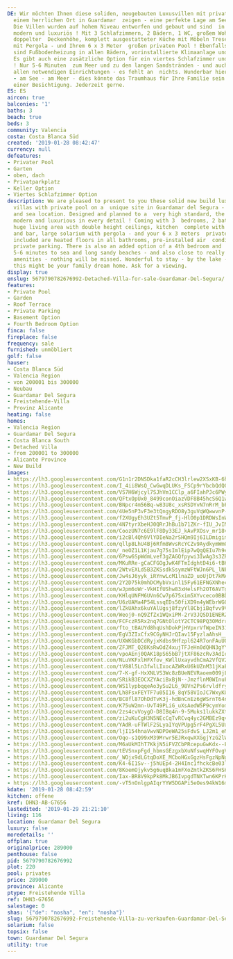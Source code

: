```yaml
---
DE: Wir möchten Ihnen diese soliden, neugebauten Luxusvillen mit privatem Pool an
  einem herrlichen Ort in Guardamar  zeigen - eine perfekte Lage am See und am Meer.
  Die Villen wurden auf hohem Niveau entworfen und gebaut und sind  in jedem Detail
  modern und luxuriös ! Mit 3 Schlafzimmern, 2 Bädern, 1 WC, großem Wohnbereich mit
  doppelter  Deckenhöhe, komplett ausgestatteter Küche mit Möbeln Tresen, großem Solarium
  mit Pergola - und Ihrem 6 x 3 Meter  großen privaten Pool ! Ebenfalls enthalten
  sind Fußbodenheizung in allen Bädern, vorinstallierte Klimaanlage und  Privatparkplätze.
  Es gibt auch eine zusätzliche Option für ein viertes Schlafzimmer und einen Keller
  ! Nur 5-6 Minuten  zum Meer und zu den langen Sandstränden - und auch nahe zu wirklich
  allen notwendigen Einrichtungen - es fehlt an  nichts. Wunderbar hier zu bleiben
  - am See - am Meer - dies könnte das Traumhaus für Ihre Familie sein. Fragen Sie  nach
  einer Besichtigung. Jederzeit gerne.
ES: ES
aircon: true
balconies: '1'
baths: 3
beach: true
beds: 3
community: Valencia
costa: Costa Blanca Süd
created: '2019-01-28 08:42:47'
currency: null
defeatures:
- Privater Pool
- Garten
- oben, dach
- Privatparkplatz
- Keller Option
- Viertes Schlafzimmer Option
description: We are pleased to present to you these solid new build luxury detached
  villas with private pool on a  unique site in Guardamar del Segura - a perfect lake
  and sea location. Designed and planned to a  very high standard, the villas are
  modern and luxurious in every detail ! Coming with 3  bedrooms, 2 bathrooms, 1 toilet,
  huge living area with double height ceilings, kitchen  complete with furnitures
  and bar, large solarium with pergola - and your 6 x 3 meters  private pool !! Also
  included are heated floors in all bathrooms, pre-installed air  conditioning and
  private parking. There is also an added option of a 4th bedroom and  basement! Just
  5-6 minutes to sea and long sandy beaches - and also close to really all  needed
  amenities - nothing will be missed. Wonderful to stay - by the lake - near the sea  -
  this might be your family dream home. Ask for a viewing.
display: true
enslug: 5679790782676992-Detached-Villa-for-sale-Guardamar-Del-Segura/
features:
- Private Pool
- Garden
- Roof Terrace
- Private Parking
- Basement Option
- Fourth Bedroom Option
finca: false
fireplace: false
frequency: sale
furnished: unmöbliert
golf: false
hauser:
- Costa Blanca Süd
- Valencia Region
- von 200001 bis 300000
- Neubau
- Guardamar Del Segura
- Freistehende-Villa
- Provinz Alicante
heating: false
homes:
- Valencia Region
- Guardamar Del Segura
- Costa Blanca South
- Detached Villa
- from 200001 to 300000
- Alicante Province
- New Build
images:
- https://lh3.googleusercontent.com/G1n1r2DNSDka1faR2cCH3lrlew2XSxKB-6h0GemsniYUC9LgjQ-Svxi64zN9BrLjfE1LG1vjrmSYtkzp6Wx9=w640-rj-e30-l100
- https://lh3.googleusercontent.com/I_4ii8WsQ_CwGwqDLUKs_FSCp9rYbcbQdQOhiWwn9tLnTid-YcDPE-IBd6nneKJNj-bNs7KekzZJ7Qr_DNyG=w640-rj-e30-l100
- https://lh3.googleusercontent.com/VS7H6Wjcyl7SJhVm1CClp_a6FIahPJc6PWyTOqv9JpXQ36wY7O0xmWuyJQac9YI8i56MoFyM0vTknan_O4g=w640-rj-e30-l100
- https://lh3.googleusercontent.com/QFtxOpUx0_8499conOiazVDF8B45hcS6Q1wlC29GF91KAmTBEt9-hJVNB0dBg1Sfg3DZNJB82cBOpLVZteQb=w640-rj-e30-l100
- https://lh3.googleusercontent.com/BNpcr4m56Bq-w83U8c_xsRSDYvN7nRrM_bPoXf_etaiaf6nC78ARHyzvqw7W7uwV1W-WnLSbTAu2TSJ7dnFw=w640-rj-e30-l100
- https://lh3.googleusercontent.com/4Ue5nP3vF3e3tQngyRDO8y3guVqWQwwvnP-_t61lqJe6ITjCR5-YNiAfEXH3ohqt4YjnStMmLSahZrRNJz1b=w640-rj-e30-l100
- https://lh3.googleusercontent.com/f2XUgyEh3UZt5TmvP_fj-HlO0p1DRDWsInW6314iqJEsVnDCUmXkNhm6jn_GsJBhhNJn0e0p6I2_EcQBOeezAQ=w640-rj-e30-l100
- https://lh3.googleusercontent.com/4N7tyrXbeHJ0QRrJhBu1b71ZKr-fIU_JvIMbWr652r9EV6y6O27ltAz8kZ2xnoCp-mlRCtbYUTSjWHRJ_IJH=w640-rj-e30-l100
- https://lh3.googleusercontent.com/CoozUN7c6E9lF8Dy33EJ_kAvPXOsv_mr18vfImleTngvgAK5nnzxBDpWlaiXf6wSEe7m0WOSxIfugACtBTqK=w640-rj-e30-l100
- https://lh3.googleusercontent.com/i2cBl4Qh9VlYDIeNa2rSHQm9Ij6ILDmigimbb_VPh4wwnABFKhXEQkyQb9WgFWlq4jIv0Z2GWzsCq88SfrdK=w640-rj-e30-l100
- https://lh3.googleusercontent.com/qllp8LhU4Bj6Rfm8WvsRcYCZv9AydkymWmOsObLk_LL0uVNft6I_mFgOJvl36b8_FRcCF-PUDczrjYVpis_M=w640-rj-e30-l100
- https://lh3.googleusercontent.com/_neOZ1L1Kjau7g75sImlEip7wQgQEIu7h9eE894h7VU66kbbAbzc78byAXasTnJOPc9AV6hM53eQD2GJrAI=w640-rj-e30-l100
- https://lh3.googleusercontent.com/6Psw6SpWdmLvef3gZAGQfpywi3IwAg3s3ZR9D-HgTLQ_K4rJLC80k-iDK-aaZaBqbIX2RhLA-2ze5EOLKMO_=w640-rj-e30-l100
- https://lh3.googleusercontent.com/MKuRRe-gCaCFGOgJwK4FTmIdghtD4i6-tBKJRHMNYbfIC4fbv7gIL9VxuG7zJ7v-O8o1_pBLWxUsUKz8Bik=w640-rj-e30-l100
- https://lh3.googleusercontent.com/2WtvEXLd5B3ZKSsdkSsymzWFtWJn6PL_lNF4RhkdYsrZNjG2UOXr2zzbTrRQnW5SxEJvn4-hX2u4WzJIav4=w640-rj-e30-l100
- https://lh3.googleusercontent.com/Jw4sJ6yyk_iRYnwLcM1lnaZD_uoUjDt7kMAMVYfXP8rAo2-mYVeN6V91mLH_6jCsRRO0IaJr4XfiqCW0RUld=w640-rj-e30-l100
- https://lh3.googleusercontent.com/2Y2D75k0mhDCMybVxinl15Fy61EFNGXNhecFKfxdcVNBtaSGGZwsO9KYlsdffM0mlDA-M9wmrl6881HdFoT3=w640-rj-e30-l100
- https://lh3.googleusercontent.com/wJpm6oWr-VkHIfUShw83xHelsFh2OT6AVTgop8xf6eVZtL0lFy6X1T-82d2hec5SiTFMG7s2cy_IlV6pG44=w640-rj-e30-l100
- https://lh3.googleusercontent.com/KHlqUNFM6UVn6Cw7p675xim5XYvceco0BBD6xsvTE73R_3ph-JyrjtPxRUjM_7ch4D0_YlJuJNAoNXWll1Jl=w640-rj-e30-l100
- https://lh3.googleusercontent.com/U6zUAMa4P54LssqEDs50fiXD9n4yWEbrWGOPougbjfinZKRMqQYflaDhaXzdh653z-WsjiNfgjfSJm5n5gC0=w640-rj-e30-l100
- https://lh3.googleusercontent.com/lZkUAhx6kuYAlUgsj8fzyYl8CbjiBqfvv9VIOI2yTH9gVshHDD0CZCbGTVoaTUu9Hz-YP_AA-Kbl0sRQ29sLyw=w640-rj-e30-l100
- https://lh3.googleusercontent.com/Weoj0-nQ9ZfZx1WQxiPM-2rV3JQSD1ENERZ96h7IRmIlM5MnYCERl3UGzxyD6D6NzDNWRirE6Dulh8Xpwp1f=w640-rj-e30-l100
- https://lh3.googleusercontent.com/FCFczR5Rx2nq7GNtOlotY2CTC98PQ3OMdrrsYrLd4NtC5hi7nSSuds1Oe7iiUn4lswzQUEY_iwK3WfjNm1Iv=w640-rj-e30-l100
- https://lh3.googleusercontent.com/fto_tBAUYd8hqUshDokPjHVpxrVfWpeIN31lvlaoW0nQPmgjqXD1wZpufbpZNECb4EQT4_0J0FF9zOR00Sve=w640-rj-e30-l100
- https://lh3.googleusercontent.com/EgV3ZIxCfx9CGyNHJrQIav15FyzlaAhsH__KjUwEIGrfaOROqkfDdVD-lOle2M9jbJyfDO2p3BE4Q_K-9vQ=w640-rj-e30-l100
- https://lh3.googleusercontent.com/UXWKGbDCdRyjxKdbs9Hfzpl624R7onFAuUQgcy5pJMLqSjll0rPzv3BsI_PEak2bceox2IYxNuaI6ADVNbo=w640-rj-e30-l100
- https://lh3.googleusercontent.com/ZFJMT_Q28KsRwOdZ4xujTFJeHn0dQHN3gYYupa8jbDO-gArowqml_O7Uyb9up_wwz1NajcKFnqvjXzG2al8d=w640-rj-e30-l100
- https://lh3.googleusercontent.com/vpoAEnj0QAK18pS65bB7jtXF86zcRv3AdIokLy5qRBTWTrkmSY3Gl87NFcOg48DZvpFwTViSkvwEJdG8GTc=w640-rj-e30-l100
- https://lh3.googleusercontent.com/NLuVKFxlHFXfov_KWllUxayvdhCmA2VfQV2ioca6p_7ZllmD4vMrKXfxHOzn50uaneYJVkjNmDPdBQlLb0E=w640-rj-e30-l100
- https://lh3.googleusercontent.com/tV88l5Ln3fwlLIxocAZWRxU6kUZnM31jKaEhvV-Hdl15bb5edMnhHOHo1Tg96A2_XsvrMQJuWVPQpRo9rbM=w640-rj-e30-l100
- https://lh3.googleusercontent.com/7-K-gf-HxXNLVS3Wc8zBUeNEVRaoem009jL0j1TBgTxxg6N8ex_CN8Rjo76Iopo9BrJQt5wFXs7km2MKouo=w640-rj-e30-l100
- https://lh3.googleusercontent.com/SRikB3EOCXZYAciBxBjN--JmzflnM0WInuFb0c8QvpRpd_cOmAeR7K3qoI1PnLxVRTpyOciZnY_JyeqokO2N=w640-rj-e30-l100
- https://lh3.googleusercontent.com/WS1lypbqqeAo3ySu2L6_98Vn2Ps6rvldfryEqLkrAVTFTi7CmVOJSfSRc-SsXUGfom4sAbpN1-YF0PNI4AmY=w640-rj-e30-l100
- https://lh3.googleusercontent.com/Lh8FsxFEYTF7u05I16_8qY58VIoJC7WxyKUSYSAerWD-wUx4Za4fz5Rz7KddP0wPqjBcsVuuZxDZxvuoG6w=w640-rj-e30-l100
- https://lh3.googleusercontent.com/BC8fl87OhDdTvK3j-hdBnCnEz6gWSrnT64ncBbYtfNzsLOyxZ9mQlRLjsDsb9sVYxM1ovbKAPDNsI4Rs-xk=w640-rj-e30-l100
- https://lh3.googleusercontent.com/K75uW2mn-UvT49PLiG_uXsAedW5P9cymYomZZSeeI0DLTTydKCg-NlTdS-AZn4KtL8pptC-73Py1pLCOiJ2W=w640-rj-e30-l100
- https://lh3.googleusercontent.com/2zs4cvVoygO-D8IBq4n-9-5Muks1lukkZXtkCtLOZ24W8xfBGZCKjk9CVcWHswzwxKBZMe1HD5OoIxUYRR85=w640-rj-e30-l100
- https://lh3.googleusercontent.com/zi2uKuCgH3N5NEcCqTvRCvq4yc2GMBEz9qvBED_PyqlGVaNGOnauKLoHL4oAwBoGke3a-ssg7XodpsG9l3eJ=w640-rj-e30-l100
- https://lh3.googleusercontent.com/YAdR-uFTWlF2SLyaIYqVPUpg5rF4PgXL5UxcSETu0LMbIWA6baVHUfDTMmI_eds3pdlzH_pXt4DyhCKtvNI=w640-rj-e30-l100
- https://lh3.googleusercontent.com/ljI154hnaVwvNDPOeWA25sFdvS_LJ2m1_eMmOlz5XvCI6zP_6rpOnZJMVVpu1NuWwp6UO8FXbnH1-z9RK4U=w640-rj-e30-l100
- https://lh3.googleusercontent.com/Oqo-s1Q99xM39Mrwr5EJRxqwXXGgjYzG2lWKpPSOQzaPCZ2MO6UJfrqc3J8Yf62p7F7lU8h88uUX9hVYyi5L=w640-rj-e30-l100
- https://lh3.googleusercontent.com/M6aUkMIhT7KkjN5iFVZCbPRcepuGwKdx--ET0hwTq8MK6YsxduUSbCOAggzofarB5H9HVif-FLDxQ0WHkpCV=w640-rj-e30-l100
- https://lh3.googleusercontent.com/tEVSnxpFgd_hbmsGEzgxbXuNfswqHYFOvgV9lqLkrXVzYw24UYTy0_lekNSbN65nXmsDbofqA0fvv9ho8gAV=w640-rj-e30-l100
- https://lh3.googleusercontent.com/_WOjx9dLGtqDoXE_MCboHGxGgzHsFgzNpNgMdKhICPGIJluwg9vKsZjuaHc17vW959T7quOjKlEWXIrnboJa=w640-rj-e30-l100
- https://lh3.googleusercontent.com/K4-6I1Sv--j5hUEp4-2H4Inc1fhckcBe03lQ3RpY-qqfcJ8SKU1S7bCBAexar82irsW-LfSNay6AbQ6Gdvk=w640-rj-e30-l100
- https://lh3.googleusercontent.com/8KoemOjykv5g6uqBka1mFXoZmtkZKS6FHSH95eHEIPBXzlx3qoXjoYKSLHfxFka1DNf3g_UVF3e-99GcP5z23Q=w640-rj-e30-l100
- https://lh3.googleusercontent.com/Iax-BR8V9kpPk8MkJB6IvpgdTNXTwn6KPrKIGWnx5rcxxQ7q30A7KtC0ZOCKLZf0eJDOAOI9u2lm8d9q4pxH=w640-rj-e30-l100
- https://lh3.googleusercontent.com/-vT5nOnlgpAIqrYYW5DGAPi5eOes94kW16mm2_0O_DaPbwnExpbAHbHak3SS7JkAHkWqieJdTaMMdGv90uos=w640-rj-e30-l100
kdate: '2019-01-28 08:42:59'
kitchen: offene
kref: DHN3-AB-G7656
lastedited: '2019-01-29 21:21:10'
living: 116
location: Guardamar Del Segura
luxury: false
moredetails: ''
offplan: true
originalprice: 289000
penthouse: false
pid: 5679790782676992
plot: 220
pool: privates
price: 289000
province: Alicante
ptype: Freistehende Villa
ref: DHN3-G7656
salestage: 0
shas: '{"de": "nosha", "en": "nosha"}'
slug: 5679790782676992-Freistehende-Villa-zu-verkaufen-Guardamar-Del-Segura/
solarium: false
topsix: false
town: Guardamar Del Segura
utility: true
---
```

